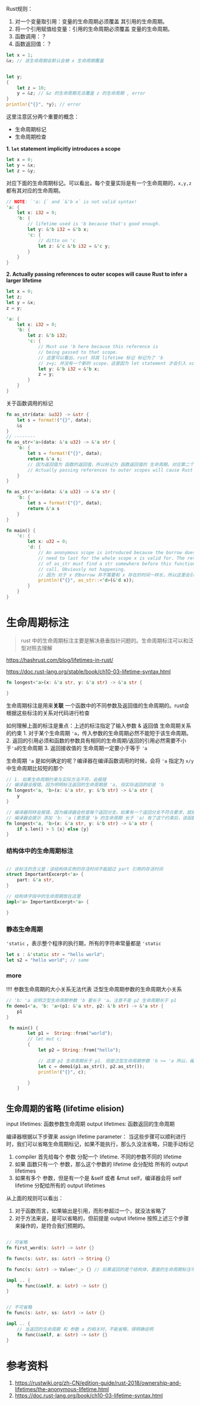 Rust规则：

1. 对一个变量取引用：变量的生命周期必须覆盖 其引用的生命周期。
2. 将一个引用赋值给变量：引用的生命周期必须覆盖 变量的生命周期。
3. 函数调用：？
4. 函数返回值：？

```rust
let x = 1;
&x; // 该生命周期会默认会被 x 生命周期覆盖


let y;
{
    let z = 10;
    y = &z; // &z 的生命周期无法覆盖 z 的生命周期 , error
}
println!{"{}", *y}; // error

```


这里注意区分两个重要的概念：

* 生命周期标记
* 生命周期检查



**1. `let` statement implicitly introduces a scope**

```rust
let x = 0;
let y = &x;
let z = &y;
```

对应下面的生命周期标记。可以看出，每个变量实际是有一个生命周期的，`x,y,z` 都有其对应的生命周期。

```rust
// NOTE: `'a: {` and `&'b x` is not valid syntax!
'a: {
    let x: i32 = 0;
    'b: {
        // lifetime used is 'b because that's good enough.
        let y: &'b i32 = &'b x;
        'c: {
            // ditto on 'c
            let z: &'c &'b i32 = &'c y;
        }
    }
}
```



**2. Actually passing references to outer scopes will cause Rust to infer a larger lifetime**

```rust
let x = 0;
let z;
let y = &x;
z = y;
```

```rust
'a: {
    let x: i32 = 0;
    'b: {
        let z: &'b i32;
        'c: {
            // Must use 'b here because this reference is
            // being passed to that scope.
          	// 这里可以看出，rust 将其 lifetime 标记 标记为了 'b
          	// z=y; 并没有一个新的 scope，这是因为 let statement 才会引入 scope。
            let y: &'b i32 = &'b x; 
            z = y;
        }
    }
}
```



关于函数调用的标记

```rust
fn as_str(data: &u32) -> &str {
    let s = format!("{}", data);
    &s
}
// --------
fn as_str<'a>(data: &'a u32) -> &'a str {
    'b: {
        let s = format!("{}", data);
        return &'a s; 
      	// 因为返回值为 函数的返回值，所以标记为 函数返回值的 生命周期。对应第二个规则
        // Actually passing references to outer scopes will cause Rust to infer a larger lifetime
    }
}
```

```rust
fn as_str<'a>(data: &'a u32) -> &'a str {
    'b: {
        let s = format!("{}", data);
        return &'a s
    }
}

fn main() {
    'c: {
        let x: u32 = 0;
        'd: {
            // An anonymous scope is introduced because the borrow does not
            // need to last for the whole scope x is valid for. The return
            // of as_str must find a str somewhere before this function
            // call. Obviously not happening.
          	// 因为 对于 x 的borrow 并不需要和 x 存在的时间一样长，所以这里会引入额外的 scope。
            println!("{}", as_str::<'d>(&'d x));
        }
    }
}
```



# 生命周期标注

> rust 中的生命周期标注主要是解决悬垂指针问题的。生命周期标注可以和泛型对照去理解


https://hashrust.com/blog/lifetimes-in-rust/

https://doc.rust-lang.org/stable/book/ch10-03-lifetime-syntax.html

```rust
fn longest<'a>(x: &'a str, y: &'a str) -> &'a str {

}
```

生命周期标注是用来**关联** 一个函数中的不同参数及返回值的生命周期的。rust会根据这些标注的关系对代码进行检查


如何理解上面的标注是重点：上述的标注指定了输入参数 & 返回值 生命周期关系的约束
	1. 对于某个生命周期 `'a`，传入参数的生命周期必然不能短于该生命周期。
	2. 返回的引用必须和函数的参数具有相同的生命周期/返回的引用必然需要不小于`'a`的生命周期
	3. 返回接收值的 生命周期一定要小于等于 `'a`

生命周期 `'a` 是如何确定的呢？编译器在编译函数调用的时候，会将 `'a` 指定为 `x/y` 中生命周期比较短的那个


```rust
// 1. 如果生命周期约束与实际方法不符，会报错
// 编译器会报错。因为明明标注返回的生命周期是 'a, 但实际返回的却是 'b
fn longest<'a, 'b>(x: &'a str, y: &'b str) -> &'a str {
 	y
}

// 编译器同样会报错，因为编译器会检查每个返回分支。如果有一个返回分支不符合要求，就报错
// 编译器会提示 添加 'b: 'a (意思是 'b 的生命周期 长于 'a) 有了这个约束后，该函数编译就没问题了。
fn longest<'a, 'b>(x: &'a str, y: &'b str) -> &'a str {
 	if s.len() > 5 {x} else {y}
}


```

### 结构体中的生命周期标注

```rust

// 该标注的含义是：该结构体实例的存活时间不能超过 part 引用的存活时间
struct ImportantExcerpt<'a> {
	part: &'a str,
}

// 结构体字段中的生命周期放在这里
impl<'a> ImportantExcerpt<'a> {

}
```


### 静态生命周期

`'static` ，表示整个程序的执行期，所有的字符串常量都是 `'static`

```rust
let s : &'static str = "hello world";
let s2 = "hello world"; // same
```

### more

!!!! 参数生命周期的大小关系无法代表 泛型生命周期参数的生命周期大小关系

```rust
// 'b: 'a 说明泛型生命周期参数 'b 要长于 'a。注意不是 p2 生命周期长于 p1
fn demo1<'a, 'b: 'a>(p1: &'a str, p2: &'b str) -> &'a str {
    p1
}

 fn main() {
        let p1 =  String::from("world");
        // let mut c;
        {
            let p2 = String::from("hello");

			// 这里 p2 生命周期长于 p1. 但是泛型生命周期参数 'b >= 'a 所以，编译器会将 'b, 'a 都推断成与 p1 生命周期一致
            let c = demo1(p1.as_str(), p2.as_str());
            println!("{}", c);

        }
    }

```

## 生命周期的省略 (lifetime elision)

input lifetimes: 函数参数生命周期
output lifetimes: 函数返回的生命周期

编译器根据以下步骤来 assign lifetime parameter： 当这些步骤可以顺利进行时，我们可以省略生命周期标记，如果不能执行，那么久没法省略，只能手动标记
1. compiler 首先给每个 参数 分配一个 lifetime. 不同的参数不同的 lifetime
2. 如果 函数只有一个 参数，那么这个参数的 lifetime 会分配给 所有的 output lifetimes
3. 如果有多个 参数，但是有一个是 &self 或者 &mut self，编译器会将 self lifetime 分配给所有的 output lifetimes

从上面的规则可以看出：
1. 对于函数而言，如果输出是引用，而形参超过一个，就没法省略了
2. 对于方法来说，是可以省略的，但前提是 output lifetime 按照上述三个步骤来操作的，是符合我们预期的。

```rust

// 可省略
fn first_word(s: &str) -> &str {}

fn func(s: &str, ss: &str) -> String {}

fn func(s: &str) -> Value<'_> {} // 如果返回的是个结构体，里面的生命周期标注可以使用 '_(匿名生命周期来标注)

impl .. {
	fn func(&self, a: &str) -> &str {}
}


// 不可省略
fn func(s: &str, ss: &str) -> &str {}

impl .. {
    // 当返回的生命周期 和 参数 a 的相关时，不能省略，得明确说明
	fn func(&self, a: &str) -> &str {}
}
```

# 参考资料

1. https://rustwiki.org/zh-CN/edition-guide/rust-2018/ownership-and-lifetimes/the-anonymous-lifetime.html
2. https://doc.rust-lang.org/book/ch10-03-lifetime-syntax.html 
